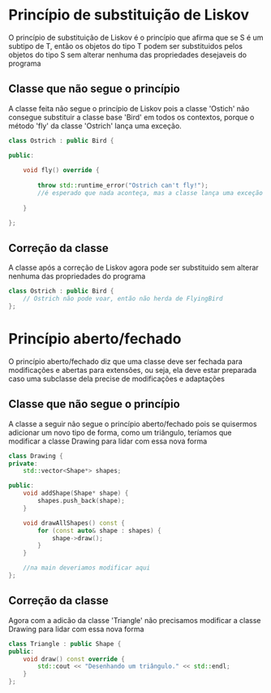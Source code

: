 # Princípio de substituição de Liskov

O princípio de substituição de Liskov é o princípio que afirma que se S é um subtipo de 
T, então os objetos do tipo T podem ser substituidos pelos objetos do tipo S sem alterar
nenhuma das propriedades desejaveis do programa

## Classe que não segue o princípio

A classe feita não segue o princípio de Liskov pois a classe 'Ostich' não consegue substituir a classe base 'Bird' em todos os contextos, porque o método 'fly' da classe 'Ostrich' lança uma exceção.

```Cpp
class Ostrich : public Bird {

public:
    
    void fly() override {
        
        throw std::runtime_error("Ostrich can't fly!");
        //é esperado que nada aconteça, mas a classe lança uma exceção
    
    }

};
```

## Correção da classe

A classe após a correção de Liskov agora pode ser substituido sem alterar nenhuma das propriedades do programa

```Cpp
class Ostrich : public Bird {
    // Ostrich não pode voar, então não herda de FlyingBird
};
```

# Princípio aberto/fechado

O princípio aberto/fechado diz que uma classe deve ser fechada para modificações e abertas
para extensões, ou seja, ela deve estar preparada caso uma subclasse dela precise de
modificações e adaptações

## Classe que não segue o princípio

A classe a seguir não segue o princípio aberto/fechado pois se quisermos adicionar um novo tipo de forma, como um triângulo, teríamos que modificar a classe Drawing para lidar com essa nova forma

```Cpp
class Drawing {
private:
    std::vector<Shape*> shapes;

public:
    void addShape(Shape* shape) {
        shapes.push_back(shape);
    }

    void drawAllShapes() const {
        for (const auto& shape : shapes) {
            shape->draw();
        }
    }

    //na main deveriamos modificar aqui
};
```

## Correção da classe

Agora com a adicão da classe 'Triangle' não precisamos modificar a classe Drawing para lidar com essa nova forma

```Cpp
class Triangle : public Shape {
public:
    void draw() const override {
        std::cout << "Desenhando um triângulo." << std::endl;
    }
};
```
